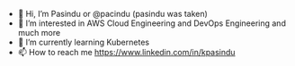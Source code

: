 - 👋 Hi, I’m Pasindu or @pacindu (pasindu was taken)
- 👀 I’m interested in AWS Cloud Engineering and DevOps Engineering and much more
- 🌱 I’m currently learning Kubernetes
- 📫 How to reach me https://www.linkedin.com/in/kpasindu
